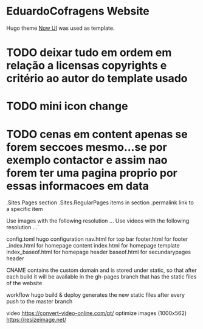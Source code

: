 # EduardoCofragens Website

Hugo theme [Now UI](https://github.com/cboettig/hugo-now-ui/) was used as template.

# TODO deixar tudo em ordem em relação a licensas copyrights e critério ao autor do template usado
# TODO mini icon change

# TODO cenas em content apenas se forem seccoes mesmo...se por exemplo contactor e assim nao forem ter uma pagina proprio por essas informacoes em data

.Sites.Pages section
.Sites.RegularPages items in section
.permalink link to a specific item

Use images with the following resolution ...
Use videos with the following resolution ...´

config.toml hugo configuration
nav.html for top bar
footer.html for footer
_index.html for homepage content
index.html for homepage template
index_baseof.html for homepage header
baseof.html for secundarypages header

CNAME contains the custom domain and is stored under static, so that after each build it will be available in the gh-pages branch that has the static files of the website

workflow hugo build & deploy generates the new static files after every push to the master branch

video https://convert-video-online.com/pt/
optimize images (1000x562) https://resizeimage.net/
